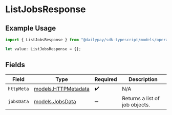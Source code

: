 # ListJobsResponse

## Example Usage

```typescript
import { ListJobsResponse } from "@dailypay/sdk-typescript/models/operations";

let value: ListJobsResponse = {};
```

## Fields

| Field                                               | Type                                                | Required                                            | Description                                         |
| --------------------------------------------------- | --------------------------------------------------- | --------------------------------------------------- | --------------------------------------------------- |
| `httpMeta`                                          | [models.HTTPMetadata](../../models/httpmetadata.md) | :heavy_check_mark:                                  | N/A                                                 |
| `jobsData`                                          | [models.JobsData](../../models/jobsdata.md)         | :heavy_minus_sign:                                  | Returns a list of job objects.                      |